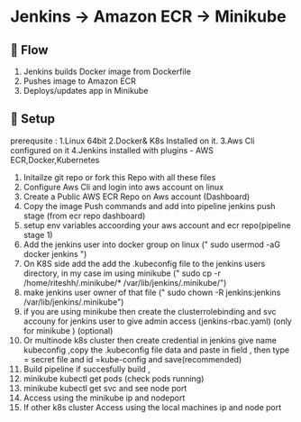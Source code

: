 # Jenkins → Amazon ECR → Minikube

## 🚀 Flow
1. Jenkins builds Docker image from Dockerfile
2. Pushes image to Amazon ECR
3. Deploys/updates app in Minikube

## 🔧 Setup
prerequsite : 1.Linux 64bit
              2.Docker& K8s Installed on it.
              3.Aws Cli configured on it
              4.Jenkins installed with plugins - AWS ECR,Docker,Kubernetes

1. Initailze git repo or fork this Repo with all these files
2. Configure Aws Cli and login into aws account on linux
3. Create a Public AWS ECR Repo on Aws account (Dashboard)
4. Copy the image Push commands and add into pipeline jenkins push stage (from ecr repo dashboard)
5. setup env variables accoording your aws account and ecr repo(pipeline stage 1)
6. Add the jenkins user into docker group on linux (" sudo usermod -aG docker jenkins ")
7. On K8S side add the add the .kubeconfig file to the jenkins users directory, in my case im using minikube (" sudo cp -r /home/riteshh/.minikube/* /var/lib/jenkins/.minikube/") 
8. make jenkins user owner of that file (" sudo chown -R jenkins:jenkins /var/lib/jenkins/.minikube")
9. if you are using minikube then create the clusterrolebinding and svc accouny for jenkins user to give admin access (jenkins-rbac.yaml) (only for minikube ) (optional)
10. Or multinode k8s cluster then create credential in jenkins give name kubeconfig ,copy the .kubeconfig file data and paste in field , then type = secret file and id =kube-config and save(recommended)
11. Build pipeline if succesfully build ,
12. minikube kubectl get pods (check pods running)
13. minikube kubectl get svc and see node port
14. Access using the minikube ip and nodeport
15. If other k8s cluster Access using the local machines ip and node port

